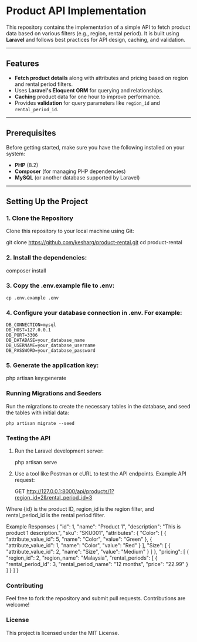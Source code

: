 # Product API Implementation

This repository contains the implementation of a simple API to fetch product data based on various filters (e.g., region, rental period). It is built using **Laravel** and follows best practices for API design, caching, and validation.

---

## Features

- **Fetch product details** along with attributes and pricing based on region and rental period filters.
- Uses **Laravel's Eloquent ORM** for querying and relationships.
- **Caching** product data for one hour to improve performance.
- Provides **validation** for query parameters like `region_id` and `rental_period_id`.

---

## Prerequisites

Before getting started, make sure you have the following installed on your system:

- **PHP** (8.2)
- **Composer** (for managing PHP dependencies)
- **MySQL** (or another database supported by Laravel)

---

## Setting Up the Project

### 1. Clone the Repository

Clone this repository to your local machine using Git:


git clone https://github.com/kesharg/product-rental.git
cd product-rental


### 2. Install the dependencies:
   
   composer install

### 3. Copy the .env.example file to .env:

    cp .env.example .env

### 4. Configure your database connection in .env. For example:

    DB_CONNECTION=mysql
    DB_HOST=127.0.0.1
    DB_PORT=3306
    DB_DATABASE=your_database_name
    DB_USERNAME=your_database_username
    DB_PASSWORD=your_database_password

### 5. Generate the application key:

   php artisan key:generate

### Running Migrations and Seeders

Run the migrations to create the necessary tables in the database, and seed the tables with initial data:

    php artisan migrate --seed

### Testing the API
1. Run the Laravel development server:

    php artisan serve

2. Use a tool like Postman or cURL to test the API endpoints. Example API request:

    GET http://127.0.0.1:8000/api/products/1?region_id=2&rental_period_id=3

Where {id} is the product ID, region_id is the region filter, and rental_period_id is the rental period filter.

Example Responses
    {
    "id": 1,
    "name": "Product 1",
    "description": "This is product 1 description.",
    "sku": "SKU001",
    "attributes": {
        "Color": [
            {
                "attribute_value_id": 5,
                "name": "Color",
                "value": "Green"
            },
            {
                "attribute_value_id": 1,
                "name": "Color",
                "value": "Red"
            }
        ],
        "Size": [
            {
                "attribute_value_id": 2,
                "name": "Size",
                "value": "Medium"
            }
        ]
    },
    "pricing": [
        {
            "region_id": 2,
            "region_name": "Malaysia",
            "rental_periods": [
                {
                    "rental_period_id": 3,
                    "rental_period_name": "12 months",
                    "price": "22.99"
                }
            ]
        }
    ]
}


### Contributing

Feel free to fork the repository and submit pull requests. Contributions are welcome!

### License

This project is licensed under the MIT License.

